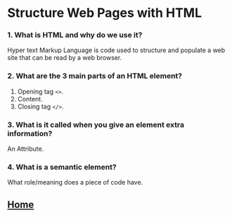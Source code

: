 # Structure Web Pages with HTML

### 1. What is HTML and why do we use it?
Hyper text Markup Language is code used to structure and populate a web site that can be read by a web browser.

### 2. What are the 3 main parts of an HTML element?
1. Opening tag `<>`.
2. Content.
3. Closing tag `</>`.

### 3. What is it called when you give an element extra information?
An Attribute.

### 4. What is a semantic element?
What role/meaning does a piece of code have.

## [Home](/README.md)